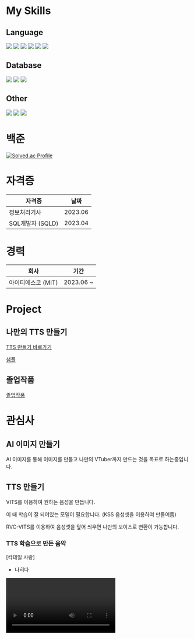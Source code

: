 <!-- 참조 : https://cocoon1787.tistory.com/827 -->

<div align="left">

# My Skills

## Language
<img src="https://img.shields.io/badge/C-007396?style=for-the-badge&logo=C&logoColor=white">
<img src="https://img.shields.io/badge/-C++-f34b7d?style=for-the-badge&logo=c%2B%2B&logoColor=white">
<img src="https://img.shields.io/badge/-C%23-178600?style=for-the-badge&logo=Csharp&logoColor=white">
<img src="https://img.shields.io/badge/Python-007396?style=for-the-badge&logo=Python&logoColor=white">
<img src="https://img.shields.io/badge/Java-b07219?style=for-the-badge&logo=java&logoColor=white">
<img src="https://img.shields.io/badge/JavaScript-F7DF1E?style=for-the-badge&logo=JavaScript&logoColor=white">

## Database
<img src="https://img.shields.io/badge/MySQL-4479A1?style=for-the-badge&logo=MySQL&logoColor=white">
<img src="https://img.shields.io/badge/Oracle-F80000?style=for-the-badge&logo=Oracle&logoColor=white">
<img src="https://img.shields.io/badge/MSSQL-4479A1?style=for-the-badge&logo=MSSQL&logoColor=white">

## Other
<img src="https://img.shields.io/badge/-Linux-grey?style=for-the-badge&logo=linux">
<img src="https://img.shields.io/badge/wpf-FCC624?style=for-the-badge&logo=wpf&logoColor=white">
<img src="https://img.shields.io/badge/.NET-6DB33F?style=for-the-badge&logo=.NET&logoColor=white">

# 백준
[![Solved.ac Profile](http://mazassumnida.wtf/api/generate_badge?boj=kkt3343)](https://solved.ac/kkt3343)

# 자격증
| 자격증                                    | 날짜             |
| ----------------------------------------- | ---------------- |
| 정보처리기사                               | 2023.06          |
| SQL개발자 (SQLD)                          | 2023.04           |

# 경력
| 회사                                      | 기간             |
| ----------------------------------------- | ---------------- |
| 아이티에스코 (MIT)                         | 2023.06 ~          |

# Project

## 나만의 TTS 만들기
<a href = "https://github.com/kkt3343/vits">TTS 만들기 바로가기</a>

<a href = "https://kkt3343.github.io/vits/tts_sample_main.html">샘플</a>

## 졸업작품
<a href = "https://github.com/kkt3343/CapstoneDesign">졸업작품</a>

# 관심사

## AI 이미지 만들기
AI 이미지를 통해 이미지를 만들고 나만의 VTuber까지 만드는 것을 목표로 하는중입니다.

## TTS 만들기
VITS를 이용하여 원하는 음성을 만듭니다.

이 때 학습이 잘 되어있는 모델이 필요합니다. (KSS 음성셋을 이용하여 만들어둠)

RVC-VITS를 이용하여 음성셋을 덮어 씌우면 나만의 보이스로 변환이 가능합니다.

### TTS 학습으로 만든 음악
[칵테일 사랑]

* 나히다

<!--<img src="./mp4/test.jpg">-->

<video src="./mp4/나히다_칵테일사랑.mp4">

[![IMAGE ALT TEXT HERE](https://img.youtube.com/vi/YOUTUBE_VIDEO_ID_HERE/0.jpg)](./mp4/나히다_칵테일사랑.mp4)

* 쿠로미

<video src="/mp4/나히다_칵테일사랑.mov"></video>

* 페이몬

<!---
kkt3343/kkt3343 is a ✨ special ✨ repository because its `README.md` (this file) appears on your GitHub profile.
You can click the Preview link to take a look at your changes.
--->
